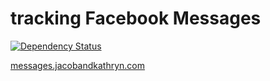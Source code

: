 # tracking Facebook Messages

[![Dependency Status](https://gemnasium.com/jacobwg/jk-messages.png)](https://gemnasium.com/jacobwg/jk-messages)

[messages.jacobandkathryn.com](http://messages.jacobandkathryn.com)